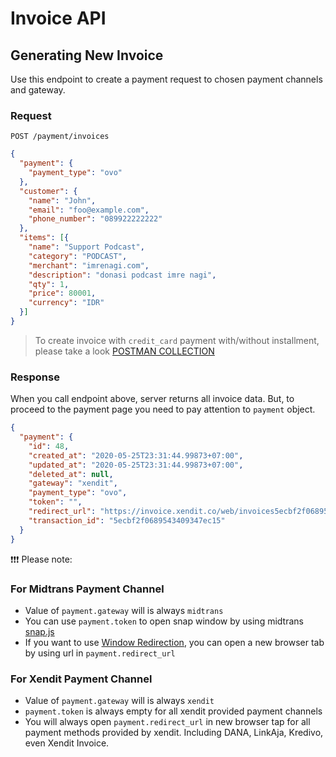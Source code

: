 Invoice API
===

## Generating New Invoice

Use this endpoint to create a payment request to chosen payment channels and gateway.

### Request

```http
POST /payment/invoices
```

```json
{
  "payment": {
    "payment_type": "ovo"
  },
  "customer": {
    "name": "John",
    "email": "foo@example.com",
    "phone_number": "089922222222"
  },
  "items": [{
    "name": "Support Podcast",
    "category": "PODCAST",
    "merchant": "imrenagi.com",
    "description": "donasi podcast imre nagi",
    "qty": 1,
    "price": 80001,
    "currency": "IDR"
  }]
}
```

> To create invoice with `credit_card` payment with/without installment, please take a look [POSTMAN COLLECTION](/example/server/go-payment.postman_collection.json)

### Response

When you call endpoint above, server returns all invoice data. But, to proceed to the payment page you need to pay
attention to `payment` object.

```json
{
  "payment": {
    "id": 48,
    "created_at": "2020-05-25T23:31:44.99873+07:00",
    "updated_at": "2020-05-25T23:31:44.99873+07:00",
    "deleted_at": null,
    "gateway": "xendit",
    "payment_type": "ovo",
    "token": "",
    "redirect_url": "https://invoice.xendit.co/web/invoices5ecbf2f0689543409347ec15",
    "transaction_id": "5ecbf2f0689543409347ec15"
  }
}
```

:heavy_exclamation_mark::heavy_exclamation_mark::heavy_exclamation_mark: Please note:

### For Midtrans Payment Channel

- Value of `payment.gateway` will is always `midtrans`
- You can use `payment.token` to open snap window by using midtrans [snap.js](https://snap-docs.midtrans.com/#snap-js)
- If you want to use [Window Redirection](https://snap-docs.midtrans.com/#window-redirection), you can open a new
  browser tab by using url in `payment.redirect_url`

### For Xendit Payment Channel

- Value of `payment.gateway` will is always `xendit`
- `payment.token` is always empty for all xendit provided payment channels
- You will always open `payment.redirect_url` in new browser tap for all payment methods provided by xendit. Including
  DANA, LinkAja, Kredivo, even Xendit Invoice.
